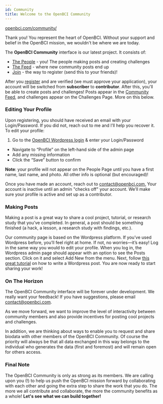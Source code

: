 ```yaml
---
id: Community
title: Welcome to the OpenBCI Community
---
```

[openbci.com/community/](http://openbci.com/community/)

Thank you! You represent the heart of OpenBCI. Without your support and belief in the OpenBCI mission, we wouldn't be where we are today.

The **OpenBCI Community** interface is our latest project. It consists of:

-   [The People](http://openbci.com/community/people/) - you! The people making posts and creating challenges
-   [The Feed](http://openbci.com/community/) - where new community posts end up
-   [Join](http://openbci.com/community/wp-login.php?action=register) - the way to register (send this to your friends)!

After you [register](http://openbci.com/community/wp-login.php?action=register) and are verified (we must approve your application), your account will be switched from **subscriber** to **contributor**. After this, you'll be able to create posts and challenges! Posts appear in the [Community Feed](http://openbci.com/community/), and challenges appear on the Challenges Page. More on this below.

### Editing Your Profile

Upon registering, you should have received an email with your Login/Password. If you did not, reach out to me and I’ll help you recover it. To edit your profile:

1.  Go to the [OpenBCI Wordpress login](http://openbci.com/community/wp-login.php) & enter your Login/Password

-   Navigate to “Profile” on the left-hand side of the admin page
-   Add any missing information
-   Click the “Save” button to confirm

**Note**: your profile will not appear on the People Page until you have a first name, last name, and photo. All other info is optional (but encouraged)!

Once you have made an account, reach out to [contact@openbci.com.](mailto:contact@openbci.com.) Your account is inactive until an admin "checks off" your account. We’ll make sure your profile is active and set up as a contributor. 

### Making Posts

Making a post is a great way to share a cool project, tutorial, or research study that you’ve completed. In general, a post should be something finished (a hack, a lesson, a research study with findings, etc.).

Our community page is based on the Wordpress platform. If you’ve used Wordpress before, you’ll feel right at home. If not, no worries—it’s easy! Log in the same way you would to edit your profile. When you log in, the Wordpress admin page should appear with an option to see the Posts section. Click on it and select Add New from the menu. Next, follow [this great tutorial](https://www.wpbeginner.com/beginners-guide/how-to-add-a-new-post-in-wordpress-and-utilize-all-the-features/) on how to write a Wordpress post. You are now ready to start sharing your work!

### On The Horizon

The OpenBCI Community interface will be forever under development. We really want your feedback! If you have suggestions, please email [contact@openbci.com](mailto:contact@openbci.com).

As we move forward, we want to improve the level of interactivity between community members and also provide incentives for posting cool projects and challenges.

In addition, we are thinking about ways to enable you to request and share biodata with other members of the OpenBCI Community. Of course the priority will always be that all data exchanged in this way belongs to the individual who generates the data (first and foremost) and will remain open for others access.

### Final Note

The OpenBCI Community is only as strong as its members. We are calling upon you (!) to help us push the OpenBCI mission forward by collaborating with each other and going the extra step to share the work that you do. The more we all contribute and collaborate, the more the community benefits as a whole! **Let's see what we can build together!**
